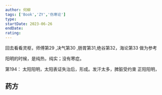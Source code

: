 ```yaml
---
author: 何柳
tags: ['Book','ZY','伤寒论']
type: 
startDate: 2023-06-26
endDate:
rating: 
---
```






回去看看灵枢，师傅第29 ,决气第30 ,肠胃第31,绝谷第32，海论第33 做为参考 


阳明的时候，是纯热，纯实；没有寒症。

第194：
	太阳阳明，太阳表证失治后，形成。发汗太多，脾脏受约束
	正阳阳明，



























## 药方






















